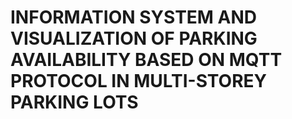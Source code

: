 # INFORMATION SYSTEM AND VISUALIZATION OF PARKING AVAILABILITY BASED ON MQTT PROTOCOL IN MULTI-STOREY PARKING LOTS
